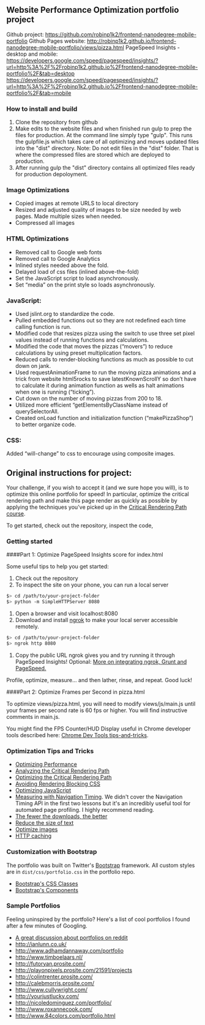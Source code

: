 ## Website Performance Optimization portfolio project
Github project: 
    https://github.com/robinp1k2/frontend-nanodegree-mobile-portfolio
Github Pages website: 
    http://robinp1k2.github.io/frontend-nanodegree-mobile-portfolio/views/pizza.html 
PageSpeed Insights - desktop and mobile:
https://developers.google.com/speed/pagespeed/insights/?url=http%3A%2F%2Frobinp1k2.github.io%2Ffrontend-nanodegree-mobile-portfolio%2F&tab=desktop 
https://developers.google.com/speed/pagespeed/insights/?url=http%3A%2F%2Frobinp1k2.github.io%2Ffrontend-nanodegree-mobile-portfolio%2F&tab=mobile

### How to install and build
1. Clone the repository from github
2. Make edits to the website files and when finished run gulp to prep the files for production.  At the command line simply type "gulp".  This runs the gulpfile.js which takes care of all optimizing and moves updated files into the "dist" directory.  Note: Do not edit files in the "dist" folder.  That is where the compressed files are stored which are deployed to production.
3. After running gulp the "dist" directory contains all optimized files ready for production depoloyment.

### Image Optimizations
- Copied images at remote URLS to local directory
- Resized and adjusted quality of images to be size needed by web pages.  Made multiple sizes when needed.
- Compressed all images

### HTML Optimizations
- Removed call to Google web fonts
- Removed call to Google Analytics
- Inlined styles needed above the fold.
- Delayed load of css files (inlined above-the-fold)
- Set the JavaScript script to load asynchronously.
- Set “media” on the print style so loads asynchronously.

### JavaScript:
- Used jslint.org to standardize the code.
- Pulled embedded functions out so they are not redefined each time calling function is run.
- Modified code that resizes pizza using the switch to use three set pixel values instead of running functions and calculations.
- Modified the code that moves the pizzas (“movers”) to reduce calculations by using preset multiplication factors.  
- Reduced calls to render-blocking functions as much as possible to cut down on jank.
- Used requestAnimationFrame to run the moving pizza animations and a trick from website html5rocks to save latestKnownScrollY so don’t have to calculate it during animation function as wells as halt animations when one is running (“ticking”).
- Cut down on the number of moving pizzas from 200 to 18.
- Utilized more efficient “getElementsByClassName instead of querySelectorAll.
- Created onLoad function and initialization function (“makePizzaShop”) to better organize code.

### CSS:
Added “will-change” to css to encourage using composite images.  



## Original instructions for project:
Your challenge, if you wish to accept it (and we sure hope you will), is to optimize this online portfolio for speed! In particular, optimize the critical rendering path and make this page render as quickly as possible by applying the techniques you've picked up in the [Critical Rendering Path course](https://www.udacity.com/course/ud884).

To get started, check out the repository, inspect the code,

### Getting started

####Part 1: Optimize PageSpeed Insights score for index.html

Some useful tips to help you get started:

1. Check out the repository
1. To inspect the site on your phone, you can run a local server

  ```bash
  $> cd /path/to/your-project-folder
  $> python -m SimpleHTTPServer 8080
  ```

1. Open a browser and visit localhost:8080
1. Download and install [ngrok](https://ngrok.com/) to make your local server accessible remotely.

  ``` bash
  $> cd /path/to/your-project-folder
  $> ngrok http 8080
  ```

1. Copy the public URL ngrok gives you and try running it through PageSpeed Insights! Optional: [More on integrating ngrok, Grunt and PageSpeed.](http://www.jamescryer.com/2014/06/12/grunt-pagespeed-and-ngrok-locally-testing/)

Profile, optimize, measure... and then lather, rinse, and repeat. Good luck!

####Part 2: Optimize Frames per Second in pizza.html

To optimize views/pizza.html, you will need to modify views/js/main.js until your frames per second rate is 60 fps or higher. You will find instructive comments in main.js. 

You might find the FPS Counter/HUD Display useful in Chrome developer tools described here: [Chrome Dev Tools tips-and-tricks](https://developer.chrome.com/devtools/docs/tips-and-tricks).

### Optimization Tips and Tricks
* [Optimizing Performance](https://developers.google.com/web/fundamentals/performance/ "web performance")
* [Analyzing the Critical Rendering Path](https://developers.google.com/web/fundamentals/performance/critical-rendering-path/analyzing-crp.html "analyzing crp")
* [Optimizing the Critical Rendering Path](https://developers.google.com/web/fundamentals/performance/critical-rendering-path/optimizing-critical-rendering-path.html "optimize the crp!")
* [Avoiding Rendering Blocking CSS](https://developers.google.com/web/fundamentals/performance/critical-rendering-path/render-blocking-css.html "render blocking css")
* [Optimizing JavaScript](https://developers.google.com/web/fundamentals/performance/critical-rendering-path/adding-interactivity-with-javascript.html "javascript")
* [Measuring with Navigation Timing](https://developers.google.com/web/fundamentals/performance/critical-rendering-path/measure-crp.html "nav timing api"). We didn't cover the Navigation Timing API in the first two lessons but it's an incredibly useful tool for automated page profiling. I highly recommend reading.
* <a href="https://developers.google.com/web/fundamentals/performance/optimizing-content-efficiency/eliminate-downloads.html">The fewer the downloads, the better</a>
* <a href="https://developers.google.com/web/fundamentals/performance/optimizing-content-efficiency/optimize-encoding-and-transfer.html">Reduce the size of text</a>
* <a href="https://developers.google.com/web/fundamentals/performance/optimizing-content-efficiency/image-optimization.html">Optimize images</a>
* <a href="https://developers.google.com/web/fundamentals/performance/optimizing-content-efficiency/http-caching.html">HTTP caching</a>

### Customization with Bootstrap
The portfolio was built on Twitter's <a href="http://getbootstrap.com/">Bootstrap</a> framework. All custom styles are in `dist/css/portfolio.css` in the portfolio repo.

* <a href="http://getbootstrap.com/css/">Bootstrap's CSS Classes</a>
* <a href="http://getbootstrap.com/components/">Bootstrap's Components</a>

### Sample Portfolios

Feeling uninspired by the portfolio? Here's a list of cool portfolios I found after a few minutes of Googling.

* <a href="http://www.reddit.com/r/webdev/comments/280qkr/would_anybody_like_to_post_their_portfolio_site/">A great discussion about portfolios on reddit</a>
* <a href="http://ianlunn.co.uk/">http://ianlunn.co.uk/</a>
* <a href="http://www.adhamdannaway.com/portfolio">http://www.adhamdannaway.com/portfolio</a>
* <a href="http://www.timboelaars.nl/">http://www.timboelaars.nl/</a>
* <a href="http://futoryan.prosite.com/">http://futoryan.prosite.com/</a>
* <a href="http://playonpixels.prosite.com/21591/projects">http://playonpixels.prosite.com/21591/projects</a>
* <a href="http://colintrenter.prosite.com/">http://colintrenter.prosite.com/</a>
* <a href="http://calebmorris.prosite.com/">http://calebmorris.prosite.com/</a>
* <a href="http://www.cullywright.com/">http://www.cullywright.com/</a>
* <a href="http://yourjustlucky.com/">http://yourjustlucky.com/</a>
* <a href="http://nicoledominguez.com/portfolio/">http://nicoledominguez.com/portfolio/</a>
* <a href="http://www.roxannecook.com/">http://www.roxannecook.com/</a>
* <a href="http://www.84colors.com/portfolio.html">http://www.84colors.com/portfolio.html</a>
